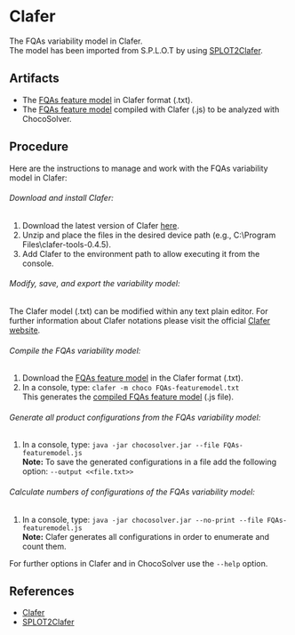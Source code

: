 # Clafer
The FQAs variability model in Clafer.  
The model has been imported from S.P.L.O.T by using [SPLOT2Clafer](https://github.com/jmhorcas/SPLOT2Clafer).

## Artifacts
* The [FQAs feature model](FQAs-featuremodel.txt) in Clafer format (.txt).
* The [FQAs feature model](FQAs-featuremodel.js) compiled with Clafer (.js) to be analyzed with ChocoSolver.

## Procedure
Here are the instructions to manage and work with the FQAs variability model in Clafer:

###### Download and install Clafer:
1. Download the latest version of Clafer [here](https://gsd.uwaterloo.ca/clafer-tools-binary-distributions.html).
2. Unzip and place the files in the desired device path (e.g., C:\Program Files\clafer-tools-0.4.5).
3. Add Clafer to the environment path to allow executing it from the console.

###### Modify, save, and export the variability model:
The Clafer model (.txt) can be modified within any text plain editor. For further information about Clafer notations please visit the official [Clafer website](https://www.clafer.org/).

###### Compile the FQAs variability model:
1. Download the [FQAs feature model](FQAs-featuremodel.txt) in the Clafer format (.txt).
2. In a console, type: `clafer -m choco FQAs-featuremodel.txt`  
This generates the [compiled FQAs feature model](FQAs-featuremodel.js) (.js file).

###### Generate all product configurations from the FQAs variability model:
1. In a console, type: `java -jar chocosolver.jar --file FQAs-featuremodel.js`  
**Note:** To save the generated configurations in a file add the following option: `--output <<file.txt>>`

###### Calculate numbers of configurations of the FQAs variability model:
1. In a console, type: `java -jar chocosolver.jar --no-print --file FQAs-featuremodel.js`   
**Note:** Clafer generates all configurations in order to enumerate and count them.

For further options in Clafer and in ChocoSolver use the `--help` option.

## References
* [Clafer](https://www.clafer.org/)
* [SPLOT2Clafer](https://github.com/jmhorcas/SPLOT2Clafer)
